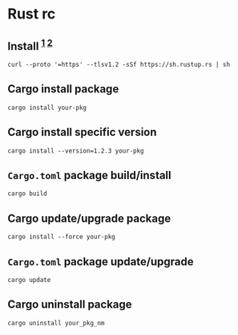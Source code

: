 # Rust rc

## Install <sup>[1][] [2][]</sup>

    curl --proto '=https' --tlsv1.2 -sSf https://sh.rustup.rs | sh

[1]: http://rustup.rs
[2]: https://www.rust-lang.org/tools/install

## Cargo install package

    cargo install your-pkg

## Cargo install specific version

    cargo install --version=1.2.3 your-pkg

## `Cargo.toml` package build/install

    cargo build

## Cargo update/upgrade package

    cargo install --force your-pkg

## `Cargo.toml` package update/upgrade

    cargo update

## Cargo uninstall package

    cargo uninstall your_pkg_nm
